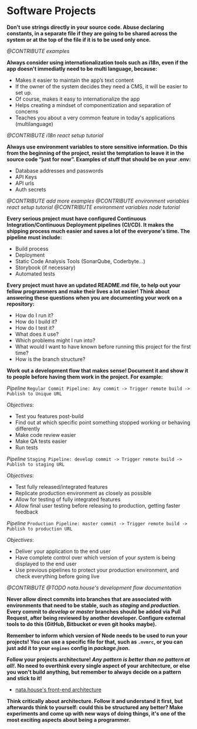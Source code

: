 # Software Projects

**Don’t use strings directly in your source code. Abuse declaring constants, in a separate file if they are going to be shared across the system or at the top of the file if it is to be used only once.**

*@CONTRIBUTE examples*

**Always consider using internationalization tools such as i18n, even if the app doesn't immediatly need to be multi language, because:**

* Makes it easier to maintain the app’s text content
* If the owner of the system decides they need a CMS, it will be easier to set up.
* Of course, makes it easy to internationalize the app
* Helps creating a mindset of componentization and separation of concerns
* Teaches you about a very common feature in today's applications (multilanguage)

*@CONTRIBUTE i18n react setup tutorial*

**Always use environment variables to store sensitive information. Do this from the beginning of the project, resist the temptation to leave it in the source code “just for now”. Examples of stuff that should be on your .env:**

* Database addresses and passwords
* API Keys
* API urls
* Auth secrets

*@CONTRIBUTE add more examples*
*@CONTRIBUTE environment variables react setup tutorial*
*@CONTRIBUTE environment variables node tutorial*

**Every serious project must have configured Continuous Integration/Continuous Deployment pipelines (CI/CD). It makes the shipping process much easier and saves a lot of the everyone's time. The pipeline must include:**

* Build process
* Deployment
* Static Code Analysis Tools (SonarQube, Coderbyte...)
* Storybook (if necessary)
* Automated tests

**Every project must have an updated README.md file, to **help** out your fellow programmers and make their lives a lot easier! Think about answering these questions when you are documenting your work on a repository:**

* How do I run it?
* How do I build it?
* How do I test it?
* What does it use?
* Which problems might I run into?
* What would I want to have known before running this project for the first time?
* How is the branch structure?

**Work out a development flow that makes sense! Document it and show it to people before having them work in the project. For example:**

*Pipeline*
`Regular Commit Pipeline: Any commit -> Trigger remote build -> Publish to Unique URL`

*Objectives*:

* Test you features post-build
* Find out at which specific point something stopped working or behaving differently
* Make code review easier
* Make QA tests easier
* Run tests

*Pipeline*
`Staging Pipeline: develop commit -> Trigger remote build -> Publish to staging URL`

*Objectives*:

* Test fully released/integrated features
* Replicate production environment as closely as possible
* Allow for testing of fully integrated features
* Allow final user testing before releasing to production, getting faster feedback

*Pipeline*
`Production Pipeline: master commit -> Trigger remote build -> Publish to production URL`

*Objectives*:

* Deliver your application to the end user
* Have complete control over which version of your system is being displayed to the end user
* Use previous pipelines to protect your production environment, and check everything before going live

*@CONTRIBUTE @TODO nata.house's development flow documentation*

**Never allow direct commits into branches that are associated with environments that need to be stable, such as *staging* and *production*. Every commit to *develop* or *master* branches should be added via Pull Request, after being reviewed by another developer. Configure external tools to do this (GitHub, Bitbucket or even git hooks maybe).**

**Remember to inform which version of Node needs to be used to run your projects! You can use a specific file for that, such as `.nvmrc`, or you can just add it to your `engines` config in *package.json*.**

**Follow your projects architecture! *Any pattern is better than no pattern at all!*. No need to overthink every single aspect of your architecture, or else you won't build anything, but remember to always decide on a pattern and stick to it!**

* [nata.house's front-end architecture](https://www.notion.so/natahouse/Arquitetura-Front-end-nata-house-965bd14b72ff4444bc941053960b9ea5)

**Think critically about architecture. Follow it and understand it first, but afterwards think to yourself: could this be structured any better? Make experiments and come up with new ways of doing things, it's one of the most exciting aspects about being a programmer.**